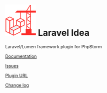 # ![](images/logo.svg) Laravel Idea

Laravel/Lumen framework plugin for PhpStorm

[Documentation](https://laravel-idea.com/docs)

[Issues](https://github.com/laravel-idea/plugin/issues)

[Plugin URL](https://plugins.jetbrains.com/plugin/13441-laravel-idea)

[Change log](https://laravel-idea.com/docs/changelog)
